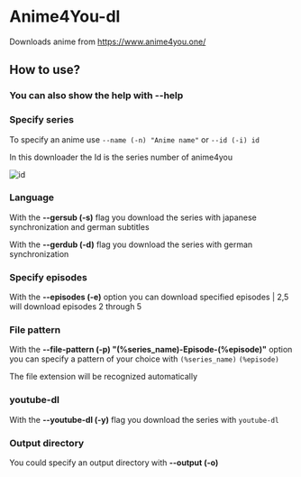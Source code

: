 # Anime4You-dl
Downloads anime from https://www.anime4you.one/
## How to use?
### You can also show the help with **--help**
### Specify series
To specify an anime use `--name (-n) "Anime name"` or `--id (-i) id`

In this downloader the Id is the series number of anime4you

![id](https://i.imgur.com/Yll2u31.png)

### Language
With the **--gersub (-s)** flag you download the series with japanese synchronization and german subtitles

With the **--gerdub (-d)** flag you download the series with german synchronization

### Specify episodes
With the **--episodes (-e)** option you can download specified episodes | 2,5 will download episodes 2 through 5

### File pattern
With the **--file-pattern (-p) "(%series_name)-Episode-(%episode)"** option you can specify a pattern of your choice with `(%series_name)` `(%episode)`

The file extension will be recognized automatically

### youtube-dl
With the **--youtube-dl (-y)** flag you download the series with `youtube-dl`

### Output directory
You could specify an output directory with **--output (-o)**
